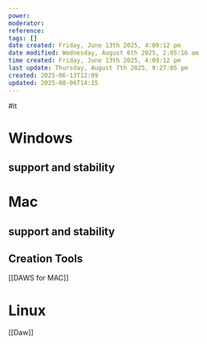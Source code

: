 ```yaml
---
power: 
moderator: 
reference: 
tags: []
date created: Friday, June 13th 2025, 4:09:12 pm
date modified: Wednesday, August 6th 2025, 2:05:16 am
time created: Friday, June 13th 2025, 4:09:12 pm
last update: Thursday, August 7th 2025, 9:27:05 pm
created: 2025-06-13T12:09
updated: 2025-08-06T14:15
---
```

#it 
# Windows
## support and stability

# Mac

## support and stability

## Creation Tools
[[DAWS for MAC]]
## 

# Linux
[[Daw]]